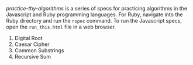 *practice-thy-algorithms* is a series of specs for practicing algorithms in the Javascript and Ruby programming languages.
For Ruby, navigate into the Ruby directory and run the `rspec` command.
To run the Javascript specs, open the `run_this.html` file in a web browser.

1. Digital Root
2. Caesar Cipher
3. Common Substrings
4. Recursive Sum

